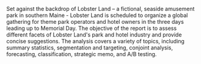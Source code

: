 Set against the backdrop of Lobster Land – a fictional, seaside amusement park in southern Maine - Lobster Land is scheduled to organize a global gathering for theme park operators and hotel owners in the three days leading up to Memorial Day. The objective of the report is to assess different facets of Lobster Land's park and hotel industry and provide concise suggestions. The analysis covers a variety of topics, including summary statistics, segmentation and targeting, conjoint analysis, forecasting, classification, strategic memo, and A/B testing.
